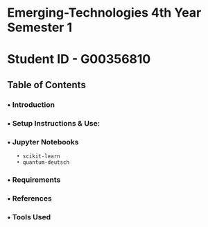 # Emerging-Technologies 4th Year Semester 1
# Student ID - G00356810

## Table of Contents
### •	Introduction
### •	Setup Instructions & Use:
### •	Jupyter Notebooks
       • scikit-learn
       • quantum-deutsch
### •	Requirements
### •	References
### •	Tools Used
